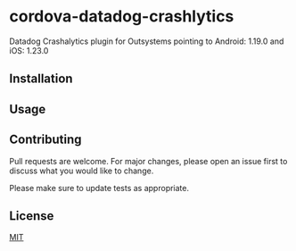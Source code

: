 # cordova-datadog-crashlytics

Datadog Crashalytics plugin for Outsystems pointing to Android: 1.19.0 and iOS: 1.23.0

## Installation


## Usage


## Contributing

Pull requests are welcome. For major changes, please open an issue first
to discuss what you would like to change.

Please make sure to update tests as appropriate.

## License

[MIT](https://choosealicense.com/licenses/mit/)
